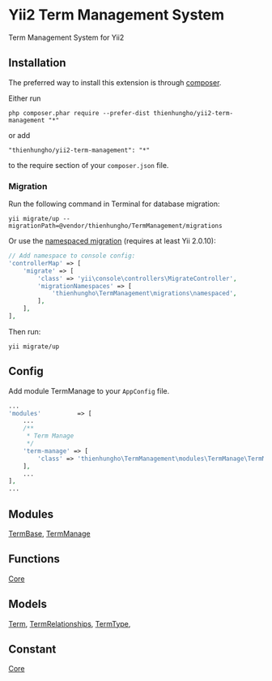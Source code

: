 Yii2 Term Management System
====================
Term Management System for Yii2

Installation
------------

The preferred way to install this extension is through [composer](http://getcomposer.org/download/).

Either run

```
php composer.phar require --prefer-dist thienhungho/yii2-term-management "*"
```

or add

```
"thienhungho/yii2-term-management": "*"
```

to the require section of your `composer.json` file.

### Migration

Run the following command in Terminal for database migration:

```
yii migrate/up --migrationPath=@vendor/thienhungho/TermManagement/migrations
```

Or use the [namespaced migration](http://www.yiiframework.com/doc-2.0/guide-db-migrations.html#namespaced-migrations) (requires at least Yii 2.0.10):

```php
// Add namespace to console config:
'controllerMap' => [
    'migrate' => [
        'class' => 'yii\console\controllers\MigrateController',
        'migrationNamespaces' => [
            'thienhungho\TermManagement\migrations\namespaced',
        ],
    ],
],
```

Then run:
```
yii migrate/up
```

Config
------------

Add module TermManage to your `AppConfig` file.

```php
...
'modules'          => [
    ...
    /**
     * Term Manage
     */
    'term-manage' => [
        'class' => 'thienhungho\TermManagement\modules\TermManage\TermManage',
    ],
    ...
],
...
```

Modules
------------

[TermBase](https://github.com/thienhungho/yii2-term-management/tree/master/src/modules/TermBase), [TermManage](https://github.com/thienhungho/yii2-term-management/tree/master/src/modules/TermManage)

Functions
------------

[Core](https://github.com/thienhungho/yii2-term-management/tree/master/src/functions/core.php)

Models
------------

[Term](https://github.com/thienhungho/yii2-term-management/tree/master/src/models/Term.php), [TermRelationships](https://github.com/thienhungho/yii2-term-management/tree/master/src/models/TermRelationships.php), [TermType](https://github.com/thienhungho/yii2-term-management/tree/master/src/models/TermType.php),

Constant
------------

[Core](https://github.com/thienhungho/yii2-term-management/tree/master/src/const/core.php)